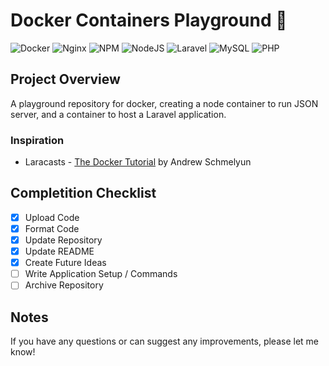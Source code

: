 # Docker Containers Playground 🐳

![Docker](https://img.shields.io/badge/docker-%230db7ed.svg?style=for-the-badge&logo=docker&logoColor=white)
![Nginx](https://img.shields.io/badge/nginx-%23009639.svg?style=for-the-badge&logo=nginx&logoColor=white)
![NPM](https://img.shields.io/badge/NPM-%23CB3837.svg?style=for-the-badge&logo=npm&logoColor=white)
![NodeJS](https://img.shields.io/badge/node.js-6DA55F?style=for-the-badge&logo=node.js&logoColor=white)
![Laravel](https://img.shields.io/badge/laravel-%23FF2D20.svg?style=for-the-badge&logo=laravel&logoColor=white)
![MySQL](https://img.shields.io/badge/mysql-%2300f.svg?style=for-the-badge&logo=mysql&logoColor=white)
![PHP](https://img.shields.io/badge/php-%23777BB4.svg?style=for-the-badge&logo=php&logoColor=white)


## Project Overview
A playground repository for docker, creating a node container to run JSON server, and a container to host a Laravel application.


### Inspiration
- Laracasts - [The Docker Tutorial](https://laracasts.com/series/the-docker-tutorial) by Andrew Schmelyun

## Completition Checklist
- [x] Upload Code
- [x] Format Code
- [x] Update Repository
- [x] Update README
- [x] Create Future Ideas
- [ ] Write Application Setup / Commands
- [ ] Archive Repository

## Notes
If you have any questions or can suggest any improvements, please let me know!
